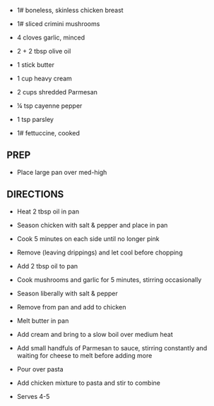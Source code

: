 - 1# boneless, skinless chicken breast

- 1# sliced crimini mushrooms

- 4 cloves garlic, minced

- 2 + 2 tbsp olive oil

- 1 stick butter

- 1 cup heavy cream

- 2 cups shredded Parmesan

- ¼ tsp cayenne pepper

- 1 tsp parsley

- 1# fettuccine, cooked

## PREP

- Place large pan over med-high

## DIRECTIONS

- Heat 2 tbsp oil in pan

- Season chicken with salt & pepper and place in pan

- Cook 5 minutes on each side until no longer pink

- Remove (leaving drippings) and let cool before chopping

- Add 2 tbsp oil to pan

- Cook mushrooms and garlic for 5 minutes, stirring occasionally

- Season liberally with salt & pepper

- Remove from pan and add to chicken

- Melt butter in pan

- Add cream and bring to a slow boil over medium heat

- Add small handfuls of Parmesan to sauce, stirring constantly and
    waiting for cheese to melt before adding more

- Pour over pasta

- Add chicken mixture to pasta and stir to combine

- Serves 4-5
